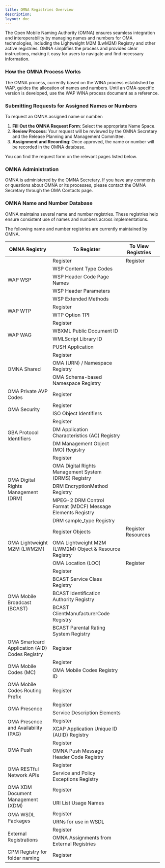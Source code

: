 ```yaml
---
title: OMNA Registries Overview
description:
layout: doc
---
```


The Open Mobile Naming Authority (OMNA) ensures seamless integration and interoperability by managing names and numbers for OMA technologies, including the Lightweight M2M (LwM2M) Registry and other active registries. OMNA simplifies the process and provides clear instructions, making it easy for users to navigate and find necessary information.

### How the OMNA Process Works

The OMNA process, currently based on the WINA process established by WAP, guides the allocation of names and numbers. Until an OMA-specific version is developed, use the WAP WINA process document as a reference.

### Submitting Requests for Assigned Names or Numbers

To request an OMNA assigned name or number:

1. **Fill Out the OMNA Request Form**: Select the appropriate Name Space.
2. **Review Process**: Your request will be reviewed by the OMNA Secretary and the Release Planning and Management Committee.
3. **Assignment and Recording**: Once approved, the name or number will be recorded in the OMNA database.

You can find the request form on the relevant pages listed below.

### OMNA Administration

OMNA is administered by the OMNA Secretary. If you have any comments or questions about OMNA or its processes, please contact the OMNA Secretary through the OMA Contacts page.

### OMNA Name and Number Database

OMNA maintains several name and number registries. These registries help ensure consistent use of names and numbers across implementations.

The following name and number registries are currently maintained by OMNA.

<table>
  <thead>
    <tr>
      <th>OMNA Registry</th>
      <th>To Register</th>
      <th>To View Registries</th>
    </tr>
  </thead>
  <tbody>
    <tr>
      <td rowspan="5">WAP WSP</td>
      <td>Register</td>
      <td>Register</td>
    </tr>
    <tr>
      <td>WSP Content Type Codes</td>
      <td></td>
    </tr>
    <tr>
      <td>WSP Header Code Page Names</td>
      <td></td>
    </tr>
    <tr>
      <td>WSP Header Parameters</td>
      <td></td>
    </tr>
    <tr>
      <td>WSP Extended Methods</td>
      <td></td>
    </tr>
    <tr>
      <td rowspan="2">WAP WTP</td>
      <td>Register</td>
      <td></td>
    </tr>
    <tr>
      <td>WTP Option TPI</td>
      <td></td>
    </tr>
    <tr>
      <td rowspan="4">WAP WAG</td>
      <td>Register</td>
      <td></td>
    </tr>
    <tr>
      <td>WBXML Public Document ID</td>
      <td></td>
    </tr>
    <tr>
      <td>WMLScript Library ID</td>
      <td></td>
    </tr>
    <tr>
      <td>PUSH Application</td>
      <td></td>
    </tr>
    <tr>
      <td rowspan="3">OMNA Shared</td>
      <td>Register</td>
      <td></td>
    </tr>
    <tr>
      <td>OMA (URN) / Namespace Registry</td>
      <td></td>
    </tr>
    <tr>
      <td>OMA Schema-based Namespace Registry</td>
      <td></td>
    </tr>
    <tr>
      <td>OMA Private AVP Codes</td>
      <td>Register</td>
      <td></td>
    </tr>
    <tr>
      <td rowspan="2">OMA Security</td>
      <td>Register</td>
      <td></td>
    </tr>
    <tr>
      <td>ISO Object Identifiers</td>
      <td></td>
    </tr>
    <tr>
      <td rowspan="3">GBA Protocol Identifiers</td>
      <td>Register</td>
      <td></td>
    </tr>
    <tr>
      <td>DM Application Characteristics (AC) Registry</td>
      <td></td>
    </tr>
    <tr>
      <td>DM Management Object (MO) Registry</td>
      <td></td>
    </tr>
    <tr>
      <td rowspan="5">OMA Digital Rights Management (DRM)</td>
      <td>Register</td>
      <td></td>
    </tr>
    <tr>
      <td>OMA Digital Rights Management System (DRMS) Registry</td>
      <td></td>
    </tr>
    <tr>
      <td>DRM EncryptionMethod Registry</td>
      <td></td>
    </tr>
    <tr>
      <td>MPEG-2 DRM Control Format (MDCF) Message Elements Registry</td>
      <td></td>
    </tr>
    <tr>
      <td>DRM sample_type Registry</td>
      <td></td>
    </tr>
    <tr>
      <td rowspan="3">OMA Lightweight M2M (LWM2M)</td>
      <td>Register Objects</td>
      <td>Register Resources</td>
    </tr>
    <tr>
      <td>OMA Lightweight M2M (LWM2M) Object & Resource Registry</td>
      <td></td>
    </tr>
    <tr>
      <td>OMA Location (LOC)</td>
      <td>Register</td>
      <td></td>
    </tr>
    <tr>
      <td rowspan="5">OMA Mobile Broadcast (BCAST)</td>
      <td>Register</td>
      <td></td>
    </tr>
    <tr>
      <td>BCAST Service Class Registry</td>
      <td></td>
    </tr>
    <tr>
      <td>BCAST Identification Authority Registry</td>
      <td></td>
    </tr>
    <tr>
      <td>BCAST ClientManufacturerCode Registry</td>
      <td></td>
    </tr>
    <tr>
      <td>BCAST Parental Rating System Registry</td>
      <td></td>
    </tr>
    <tr>
      <td>OMA Smartcard Application (AID) Codes Registry</td>
      <td>Register</td>
      <td></td>
    </tr>
    <tr>
      <td rowspan="2">OMA Mobile Codes (MC)</td>
      <td>Register</td>
      <td></td>
    </tr>
    <tr>
      <td>OMA Mobile Codes Registry ID</td>
      <td></td>
    </tr>
    <tr>
      <td>OMA Mobile Codes Routing Prefix</td>
      <td>Register</td>
      <td></td>
    </tr>
    <tr>
      <td rowspan="2">OMA Presence</td>
      <td>Register</td>
      <td></td>
    </tr>
    <tr>
      <td>Service Description Elements</td>
      <td></td>
    </tr>
    <tr>
      <td rowspan="2">OMA Presence and Availability (PAG)</td>
      <td>Register</td>
      <td></td>
    </tr>
    <tr>
      <td>XCAP Application Unique ID (AUID) Registry</td>
      <td></td>
    </tr>
    <tr>
      <td rowspan="2">OMA Push</td>
      <td>Register</td>
      <td></td>
    </tr>
    <tr>
      <td>OMNA Push Message Header Code Registry</td>
      <td></td>
    </tr>
    <tr>
      <td rowspan="2">OMA RESTful Network APIs</td>
      <td>Register</td>
      <td></td>
    </tr>
    <tr>
      <td>Service and Policy Exceptions Registry</td>
      <td></td>
    </tr>
    <tr>
      <td rowspan="2">OMA XDM Document Management (XDM)</td>
      <td>Register</td>
      <td></td>
    </tr>
    <tr>
      <td>URI List Usage Names</td>
      <td></td>
    </tr>
    <tr>
      <td rowspan="2">OMA WSDL Packages</td>
      <td>Register</td>
      <td></td>
    </tr>
    <tr>
      <td>URNs for use in WSDL</td>
      <td></td>
    </tr>
    <tr>
      <td rowspan="2">External Registrations</td>
      <td>Register</td>
      <td></td>
    </tr>
    <tr>
      <td>OMNA Assignments from External Registries</td>
      <td></td>
    </tr>
    <tr>
      <td>CPM Registry for folder naming</td>
      <td>Register</td>
      <td></td>
    </tr>
  </tbody>
</table>
